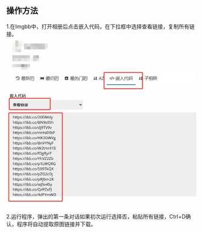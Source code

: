 ## 操作方法 ##
1.在Imgbb中，打开相册后点击嵌入代码，在下拉框中选择查看链接，复制所有链接。
![](微信截图_20250122222942.png)

2.运行程序，弹出的第一条对话如果初次运行选择否，粘贴所有链接，Ctrl+D确认，程序将自动提取原图链接并下载。
